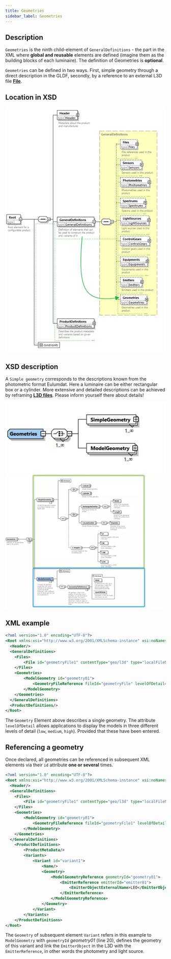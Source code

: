 ```yaml
---
title: Geometries
sidebar_label: Geometries
---
```

## Description

`Geometries` is the ninth child-element of `GeneralDefinitions` - the part in the XML where **global and reusable** elements are defined (imagine them as the building blocks of each luminaire). The definition of Geometries is **optional**.

`Geometries` can be defined in two ways. First, simple geometry through a direct description in the GLDF, secondly, by a reference to an external L3D file [**File**](/docs/structure/files.md).  



## Location in XSD

![Geometries in XSD](/img/docs/structure/geometries-hierarchy.webp)


## XSD description

A `Simple geometry` corresponds to the descriptions known from the photometric format Eulumdat. Here a luminaire can be either rectangular box or a cylinder.
More extensive and detailed descriptions can be achieved by reframing [**L3D files**](//docs/geometry/l3d-intro.md). Please inform yourself there about details!
<!-- markdownlint-disable-next-line -->
<img src="/img/docs/structure/geometries-xsd.webp" alt="Geometries in XSD" width="750" />

<img src="/img/docs/structure/geometries-details-xsd.webp" alt="Geometriedetails in XSD" width="750" />

## XML example

```xml {8-12} showLineNumbers
<?xml version="1.0" encoding="UTF-8"?>
<Root xmlns:xsi="http://www.w3.org/2001/XMLSchema-instance" xsi:noNamespaceSchemaLocation="gldf.xsd">
  <Header/>
  <GeneralDefinitions>
    <Files>
        <File id="geometryFile1" contentType="geo/l3d" type="localFileName">MyGeometry.l3d</File>
    </Files>
    <Geometries>
        <ModelGeometry id="geometry01">
            <GeometryFileReference fileId="geometryFile" levelOfDetail="Medium" />
        </ModelGeometry>
    </Geometries>
  </GeneralDefinitions>
  <ProductDefinitions/>
</Root>
```

The `Geometry` Element above describes a single geometry. The attribute `levelOfDetail` allows applications to display the models in three different levels of detail (`low`, `medium`, `high`).
Provided that these have been entered.

## Referencing a geometry

Once declared, all geometries can be referenced in subsequent XML elements via their `id` attribute **one or several** times.

```xml  {9,20} showLineNumbers
<?xml version="1.0" encoding="UTF-8"?>
<Root xmlns:xsi="http://www.w3.org/2001/XMLSchema-instance" xsi:noNamespaceSchemaLocation="gldf.xsd">
  <Header/>
  <GeneralDefinitions>
    <Files>
        <File id="geometryFile1" contentType="geo/l3d" type="localFileName">MyGeometry.l3d</File>
    </Files>
    <Geometries>
        <ModelGeometry id="geometry01">
            <GeometryFileReference fileId="geometryFile1" levelOfDetail="Medium" />
        </ModelGeometry>
    </Geometries>
  </GeneralDefinitions>
	<ProductDefinitions>
		<ProductMetaData/>
		<Variants>
			<Variant id="variant1">
				<Name/>
				<Geometry>
					<ModelGeometryReference geometryId="geometry01">
						<EmitterReference emitterId="emitter01">
							<EmitterObjectExternalName>LEO</EmitterObjectExternalName>
						</EmitterReference>
					</ModelGeometryReference>
				</Geometry>
			</Variant>
		</Variants>
	</ProductDefinitions>
</Root>
```

The `Geometry` of subsequent element `Variant` refers in this example to `ModelGeometry` with `geometryId` *geometry01* (line 20), defines the geometry of this variant and link the `EmitterObject` in the L3D with the `EmitterReference`, in other words the photometry and light source.




